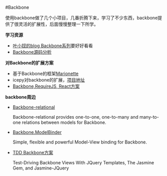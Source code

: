 #Backbone

使用backbone做了几个小项目，几番折腾下来，学习了不少东西，backbone提供了很灵活的扩展性，后面慢慢整理一下所学。




**学习资源**

*	[叶小钗的blog Backbone系列](http://www.cnblogs.com/yexiaochai/tag/Backbone/)要好好看看
*	[Backbone源码分析](http://www.cnblogs.com/nuysoft/archive/2012/03/19/2404274.html)



**对Backbone的扩展方案**

*	基于Backbone的框架[Marionette](http://marionettejs.com/)
*	icepy对backbone的扩展，[项目地址](https://github.com/sapling-team/base-extend-backbone)
*	[Backbone,RequireJS, React方案](https://www.phodal.com/blog/requirejs-react-backbone-build-application/)


**backbone周边**

*	[Backbone-relational](https://github.com/PaulUithol/Backbone-relational)

	Backbone-relational provides one-to-one, one-to-many and many-to-one relations between models for Backbone.

*	[Backbone.ModelBinder](https://github.com/theironcook/Backbone.ModelBinder)

	Simple, flexible and powerful Model-View binding for Backbone.



*	[TDD Backbone方案](https://lostechies.com/derickbailey/2011/09/06/test-driving-backbone-views-with-jquery-templates-the-jasmine-gem-and-jasmine-jquery/)

	Test-Driving Backbone Views With JQuery Templates, The Jasmine Gem, and Jasmine-JQuery